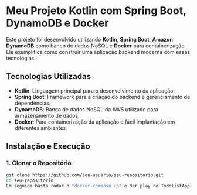 # Meu Projeto Kotlin com Spring Boot, DynamoDB e Docker

Este projeto foi desenvolvido utilizando **Kotlin**, **Spring Boot**, **Amazon DynamoDB** como banco de dados NoSQL e **Docker** para containerização. Ele exemplifica como construir uma aplicação backend moderna com essas tecnologias.

## Tecnologias Utilizadas

- **Kotlin**: Linguagem principal para o desenvolvimento da aplicação.
- **Spring Boot**: Framework para a criação do backend e gerenciamento de dependências.
- **DynamoDB**: Banco de dados NoSQL da AWS utilizado para armazenamento de dados.
- **Docker**: Para containerização da aplicação e fácil implantação em diferentes ambientes.
  
## Instalação e Execução

### 1. Clonar o Repositório
```bash
git clone https://github.com/seu-usuario/seu-repositorio.git
cd seu-repositorio.
Em seguida basta rodar o "docker-compose up" e dar play no TodolistApplication.kt.
